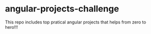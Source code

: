 # angular-projects-challenge
This repo includes top pratical angular projects that helps from zero to hero!!!
